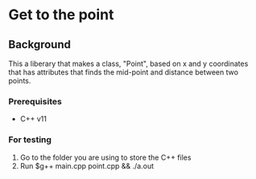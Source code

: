 # Get to the point

## Background

This a liberary that makes a class, "Point", based on x and y coordinates that has attributes that finds the mid-point and distance between two points.

### Prerequisites


- C++ v11

### For testing

1. Go to the folder you are using to store the C++ files
2. Run $g++ main.cpp point.cpp && ./a.out


